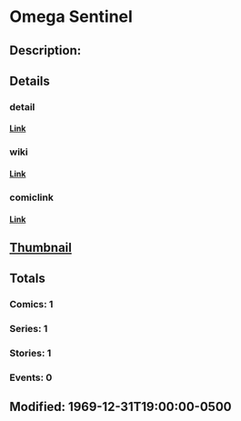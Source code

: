# Omega Sentinel
## Description: 
## Details
### detail
#### [Link](http://marvel.com/characters/1653/omega_sentinel?utm_campaign=apiRef&utm_source=225578a89fc76f3d20fbffda5d17a88d)
### wiki
#### [Link](http://marvel.com/universe/Shapandar,_Karima?utm_campaign=apiRef&utm_source=225578a89fc76f3d20fbffda5d17a88d)
### comiclink
#### [Link](http://marvel.com/comics/characters/1011329/omega_sentinel?utm_campaign=apiRef&utm_source=225578a89fc76f3d20fbffda5d17a88d)
## [Thumbnail](http://i.annihil.us/u/prod/marvel/i/mg/8/70/4c002e4dc5f11.jpg)
## Totals
### Comics: 1
### Series: 1
### Stories: 1
### Events: 0
## Modified: 1969-12-31T19:00:00-0500
